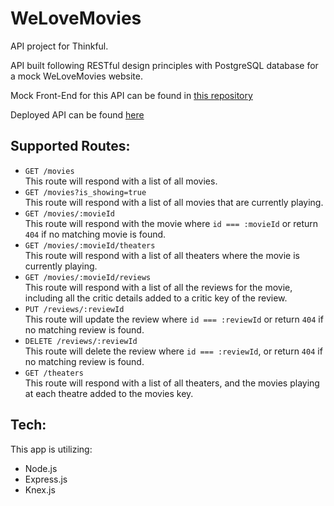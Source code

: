 # WeLoveMovies
API project for Thinkful.

API built following RESTful design principles with PostgreSQL database for a mock WeLoveMovies website.

Mock Front-End for this API can be found in [this repository](https://github.com/smiauek/starter-movie-front-end.git)

Deployed API can be found [here](https://agile-lake-05280.herokuapp.com/movies)

## Supported Routes:
- `GET /movies`  
This route will respond with a list of all movies.
- `GET /movies?is_showing=true`  
This route will respond with a list of all movies that are currently playing.
- `GET /movies/:movieId`  
This route will respond with the movie where `id === :movieId` or return `404` if no matching movie is found.
- `GET /movies/:movieId/theaters`  
This route will respond with a list of all theaters where the movie is currently playing.
- `GET /movies/:movieId/reviews`  
This route will respond with a list of all the reviews for the movie, including all the critic details added to a critic key of the review.
- `PUT /reviews/:reviewId`  
This route will update the review where `id === :reviewId` or return `404` if no matching review is found.
- `DELETE /reviews/:reviewId`  
This route will delete the review where `id === :reviewId`, or return `404` if no matching review is found.
- `GET /theaters`  
This route will respond with a list of all theaters, and the movies playing at each theatre added to the movies key.


## Tech:
This app is utilizing:
- Node.js
- Express.js
- Knex.js

